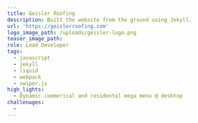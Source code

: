 ```yaml
---
title: Geisler Roofing
description: Built the website from the ground using Jekyll.
url: 'https://geislerroofing.com'
logo_image_path: /uploads/geisler-logo.png
teaser_image_path:
role: Lead Developer
tags:
  - javascript
  - jekyll
  - liquid
  - webpack
  - swiper.js
high_lights:
  - Dynamic commerical and residental mega menu @ desktop
challenages:
  -
---
```


